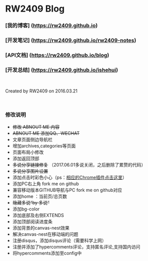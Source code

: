 
# RW2409 Blog

### [我的博客] (https://rw2409.github.io)

### [开发笔记] (https://rw2409.github.io/rw2409-notes)

### [API文档] (https://rw2409.github.io/blog)

### [开发总结] (https://rw2409.github.io/ishehui)

<br/>

Created by RW2409 on 2016.03.21

<br/>


### 修改说明

- ~~修改 ABNOUT ME 内容~~
- ~~ABNOUT ME 添加QQ、WECHAT~~
- 文章页面侧边导航栏
- 增加archives,categories等页面
- 页面布局小修改
- 添加返回顶部
- ~~多说分享链接修复~~ （2017.06.01多说关闭，之后删除了累赘的代码）
- ~~多说分享图片设置~~
- 添加点击时彩色小心（ps：[相应的Chrome插件点击这里](https://github.com/ShenBao/ChromePlugIn-ClickHeart)）
- 添加PC右上角 fork me on github
- 兼容移动版本GITHUB导航与PC fork me on github对应
- 添加home ：当前页/总页数
- ~~隐藏多说“by 多说”~~
- 添加bg-color
- 添加底部及右侧EXTENDS
- 添加顶部阅读进度条
- 添加背景的canvas-nest效果
- 解决canvas-nest在移动端的问题
- 注册disqus，添加disqus评论（需要科学上网）
- 注册并添加了hypercomments评论，支持匿名评论,支持国内访问
- 将hypercomments添加至config中
